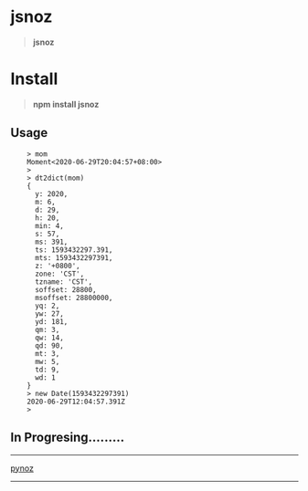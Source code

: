 # jsnoz
>__jsnoz__

# Install

>__npm install jsnoz__


## Usage

        > mom
        Moment<2020-06-29T20:04:57+08:00>
        >
        > dt2dict(mom)
        {
          y: 2020,
          m: 6,
          d: 29,
          h: 20,
          min: 4,
          s: 57,
          ms: 391,
          ts: 1593432297.391,
          mts: 1593432297391,
          z: '+0800',
          zone: 'CST',
          tzname: 'CST',
          soffset: 28800,
          msoffset: 28800000,
          yq: 2,
          yw: 27,
          yd: 181,
          qm: 3,
          qw: 14,
          qd: 90,
          mt: 3,
          mw: 5,
          td: 9,
          wd: 1
        }
        > new Date(1593432297391)
        2020-06-29T12:04:57.391Z
        >






## In Progresing.........
-------------------------------------------------------
  

[pynoz](https://github.com/ihgazni2/pynoz)


----------------------------------------------



